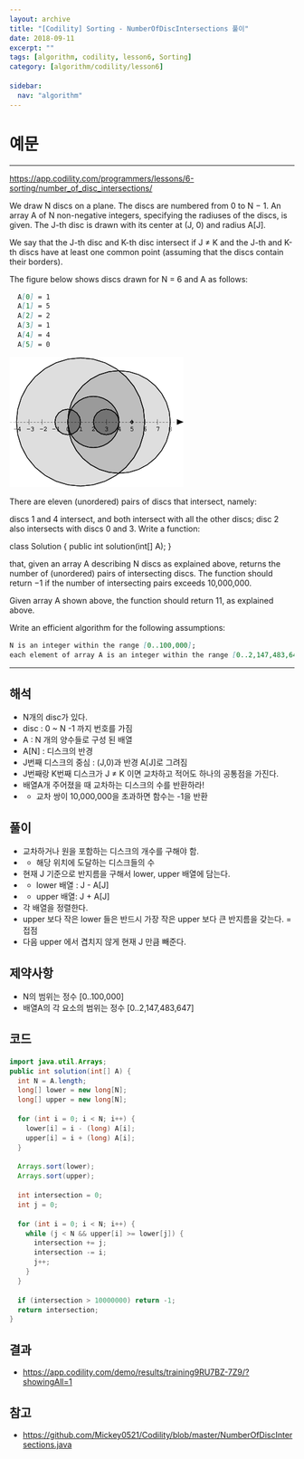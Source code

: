 ```yaml
---
layout: archive
title: "[Codility] Sorting - NumberOfDiscIntersections 풀이"
date: 2018-09-11
excerpt: ""
tags: [algorithm, codility, lesson6, Sorting]
category: [algorithm/codility/lesson6]

sidebar:
  nav: "algorithm"
---
```


# 예문

* * *

<https://app.codility.com/programmers/lessons/6-sorting/number_of_disc_intersections/>

We draw N discs on a plane. The discs are numbered from 0 to N − 1. An array A of N non-negative integers, specifying the radiuses of the discs, is given. The J-th disc is drawn with its center at (J, 0) and radius A[J].

We say that the J-th disc and K-th disc intersect if J ≠ K and the J-th and K-th discs have at least one common point (assuming that the discs contain their borders).

The figure below shows discs drawn for N = 6 and A as follows:

``` markdown
  A[0] = 1
  A[1] = 5
  A[2] = 2
  A[3] = 1
  A[4] = 4
  A[5] = 0
```

![NumberOfDiscIntersections01](/assets/image/algorithm/codility/NumberOfDiscIntersections01.png)

There are eleven (unordered) pairs of discs that intersect, namely:

discs 1 and 4 intersect, and both intersect with all the other discs;
disc 2 also intersects with discs 0 and 3.
Write a function:

class Solution { public int solution(int[] A); }

that, given an array A describing N discs as explained above, returns the number of (unordered) pairs of intersecting discs. The function should return −1 if the number of intersecting pairs exceeds 10,000,000.

Given array A shown above, the function should return 11, as explained above.

Write an efficient algorithm for the following assumptions:

``` markdown
N is an integer within the range [0..100,000];
each element of array A is an integer within the range [0..2,147,483,647].
```

* * *

## 해석

* N개의 disc가 있다.
* disc : 0 ~ N -1 까지 번호를 가짐
* A : N 개의 양수들로 구성 된 배열
* A[N] : 디스크의 반경
* J번째 디스크의 중심 : (J,0)과 반경 A[J]로 그려짐
* J번째랑 K번째 디스크가 J ≠ K 이면 교차하고 적어도 하나의 공통점을 가진다.
* 배열A개 주어졌을 때 교차하는 디스크의 수를 반환하라!
* * 교차 쌍이 10,000,000을 초과하면 함수는 -1을 반환

## 풀이

* 교차하거나 원을 포함하는 디스크의 개수를 구해야 함.
* * 해당 위치에 도달하는 디스크들의 수
* 현재 J 기준으로 반지름을 구해서 lower, upper 배열에 담는다.
* * lower 배열 : J - A[J]
* * upper 배열: J + A[J]
* 각 배열을 정렬한다.
* upper 보다 작은 lower 들은 반드시 가장 작은 upper 보다 큰 반지름을 갖는다. = 접점
* 다음 upper 에서 겹치지 않게 현재 J 만큼 빼준다.

## 제약사항

* N의 범위는 정수 [0..100,000]
* 배열A의 각 요소의 범위는 정수 [0..2,147,483,647]

## 코드

``` java
import java.util.Arrays;
public int solution(int[] A) {
  int N = A.length;
  long[] lower = new long[N];
  long[] upper = new long[N];

  for (int i = 0; i < N; i++) {
    lower[i] = i - (long) A[i];
    upper[i] = i + (long) A[i];
  }

  Arrays.sort(lower);
  Arrays.sort(upper);

  int intersection = 0;
  int j = 0;

  for (int i = 0; i < N; i++) {
    while (j < N && upper[i] >= lower[j]) {
      intersection += j;
      intersection -= i;
      j++;
    }
  }

  if (intersection > 10000000) return -1;
  return intersection;
}
```

## 결과

* <https://app.codility.com/demo/results/training9RU7BZ-7Z9/?showingAll=1>

## 참고

* <https://github.com/Mickey0521/Codility/blob/master/NumberOfDiscIntersections.java>